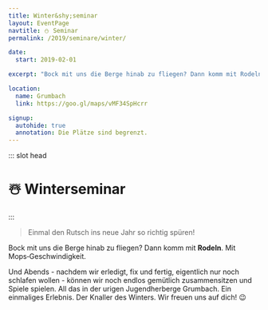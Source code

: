 ```yaml
---
title: Winter&shy;seminar
layout: EventPage
navtitle: ⛄ Seminar
permalink: /2019/seminare/winter/

date:
  start: 2019-02-01

excerpt: "Bock mit uns die Berge hinab zu fliegen? Dann komm mit Rodeln. Mit Mops-Geschwindigkeit. ⛄"

location:
  name: Grumbach
  link: https://goo.gl/maps/vMF34SpHcrr

signup:
  autohide: true
  annotation: Die Plätze sind begrenzt.
---
```


::: slot head

# :snowman_with_snow: Winter&shy;seminar

:::

> Einmal den Rutsch ins
> neue Jahr so richtig spüren!

Bock mit uns die Berge hinab zu fliegen?
Dann komm mit **Rodeln**. Mit Mops&#8209;Geschwindigkeit.

Und Abends - nachdem wir erledigt, fix und fertig, eigentlich nur noch schlafen wollen -
können wir noch endlos gemütlich zusammensitzen und Spiele spielen.
All das in der urigen Jugendherberge Grumbach. Ein einmaliges Erlebnis. Der Knaller des Winters.
Wir freuen uns auf dich! 😉
